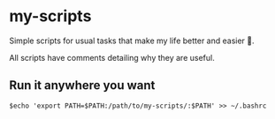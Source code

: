 # my-scripts

Simple scripts for usual tasks that make my life better and easier :shaved_ice:.

All scripts have comments detailing why they are useful.

## Run it anywhere you want

`$echo 'export PATH=$PATH:/path/to/my-scripts/:$PATH' >> ~/.bashrc`
